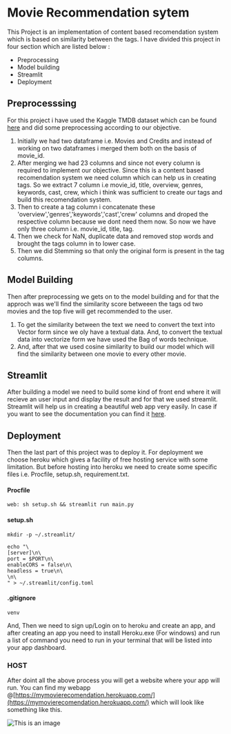 # Movie Recommendation sytem 
This Project is an implementation of content based recomendation system which is based on similarity between the tags. I have divided this project in four section which are listed below : <br>
- Preprocessing
- Model building
- Streamlit
- Deployment

## Preprocesssing
For this project i have used the Kaggle TMDB dataset which can be found [here](https://www.kaggle.com/tmdb/tmdb-movie-metadata) and did some preprocessing according to our objective. <br>
1. Initially we had two dataframe i.e. Movies and Credits and instead of working on two dataframes i merged them both on the basis of movie_id.
2. After merging we had 23 columns and since not every column is required to implement our objective. Since this is a content based recomendation system we need column which can help us in creating tags. So we extract 7 column i.e movie_id,	title,	overview,	genres,	keywords,	cast,	crew, which i think was sufficient to create our tags and build this recomendation system.
3. Then to create a tag column i concatenate these 'overview','genres','keywords','cast','crew' columns and droped the respective column because we dont need them now. So now we have only three column i.e. movie_id, title, tag.
4. Then we check for NaN, duplicate data and removed stop words and brought the tags column in to lower case.
5. Then we did Stemming so that only the original form is present in the tag columns.

## Model Building
Then after preprocessing we gets on to the model building and for that the approch was we'll find the similarity score betweeen the tags od two movies and the top five will get recommended to the user.
1. To get the similarity between the text we need to convert the text into Vector form since we oly have a textual data. And, to convert the textual data into vectorize form we have used the Bag of words technique.
2. And, after that we used cosine similarity to build our model which will find the similarity between one movie to every other movie.

## Streamlit
After building a model we need to build some kind of front end where it will recieve an user input and display the result and for that we used streamlit. Streamlit will help us in creating a beautiful web app very easily. In case if you want to see the documentation you can find it [here](https://docs.streamlit.io/).

## Deployment
Then the last part of this project was to deploy it. For deployment we choose heroku which gives a facility of free hosting service with some limitation. But before hosting into heroku we need to create some specific files i.e. Procfile, setup.sh, requirement.txt.
#### Procfile
```
web: sh setup.sh && streamlit run main.py
```
#### setup.sh
```
mkdir -p ~/.streamlit/

echo "\
[server]\n\
port = $PORT\n\
enableCORS = false\n\
headless = true\n\
\n\
" > ~/.streamlit/config.toml
```
#### .gitignore
```
venv
```
And, Then we need to sign up/Login on to heroku and create an app, and after creating an app you need to install Heroku.exe (For windows) and run a list of command you need to run in your terminal that will be listed into your app dashboard.

### HOST
After doint all the above process you will get a website where your app will run. You can find my webapp @[https://mymovierecomendation.herokuapp.com/](https://mymovierecomendation.herokuapp.com/) which will look like something like this.

![This is an image](https://ibb.co/mSGdp2y)

